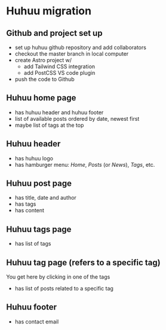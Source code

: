 # Huhuu migration

## Github and project set up

* set up huhuu github repository and add collaborators
* checkout the master branch in local computer
* create Astro project w/ 
  * add Tailwind CSS integration
  * add PostCSS VS code plugin
* push the code to Github

## Huhuu home page

* has huhuu header and huhuu footer
* list of available posts ordered by date, newest first
* maybe list of tags at the top

## Huhuu header

* has huhuu logo
* has hamburger menu: _Home_, _Posts_ (or _News_), _Tags_, etc.

## Huhuu post page

* has title, date and author
* has tags
* has content

## Huhuu tags page

* has list of tags

## Huhuu tag page (refers to a specific tag)

You get here by clicking in one of the tags

* has list of posts related to a specific tag

## Huhuu footer

* has contact email
